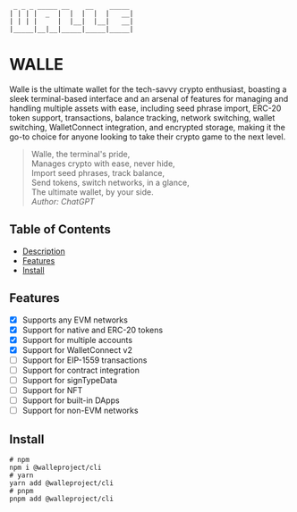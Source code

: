 ```
 _ _ _ _____ __    __    _____
| | | |  _  |  |  |  |  |   __|
| | | |     |  |__|  |__|   __|
|_____|__|__|_____|_____|_____|
```

# WALLE

Walle is the ultimate wallet for the tech-savvy crypto enthusiast, boasting a sleek terminal-based interface and an arsenal of features for managing and handling multiple assets with ease, including seed phrase import, ERC-20 token support, transactions, balance tracking, network switching, wallet switching, WalletConnect integration, and encrypted storage, making it the go-to choice for anyone looking to take their crypto game to the next level.

> Walle, the terminal's pride,\
> Manages crypto with ease, never hide,\
> Import seed phrases, track balance,\
> Send tokens, switch networks, in a glance,\
> The ultimate wallet, by your side.\
> <i>Author: ChatGPT</i>

## Table of Contents

- [Description](#walle)
- [Features](#features)
- [Install](#install)

## Features

- [x] Supports any EVM networks
- [x] Support for native and ERC-20 tokens
- [x] Support for multiple accounts
- [x] Support for WalletConnect v2
- [ ] Support for EIP-1559 transactions
- [ ] Support for contract integration
- [ ] Support for signTypeData
- [ ] Support for NFT
- [ ] Support for built-in DApps
- [ ] Support for non-EVM networks

## Install

```
# npm
npm i @walleproject/cli
# yarn
yarn add @walleproject/cli
# pnpm
pnpm add @walleproject/cli
```
